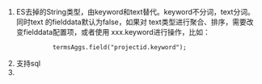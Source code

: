 1.  ES去掉的String类型，由keyword和text替代。keyword不分词，text分词。同时text 的fielddata默认为false，如果对 text类型进行聚合、排序，需要改变fielddata配置项，或者使用 xxx.keyword进行操作，比如：
    ```aidl
              termsAggs.field("projectid.keyword");
    ```
2.  支持sql    
3.  